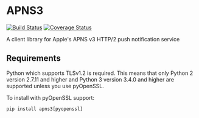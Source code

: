 # APNS3

[![Build Status](https://travis-ci.org/joshfriend/apns3.svg?branch=master)](https://travis-ci.org/joshfriend/apns3)
[![Coverage Status](https://coveralls.io/repos/github/joshfriend/apns3/badge.svg?branch=develop)](https://coveralls.io/github/joshfriend/apns3?branch=develop)

A client library for Apple's APNS v3 HTTP/2 push notification service

## Requirements
Python which supports TLSv1.2 is required. This means that only Python 2
version 2.7.11 and higher and Python 3 version 3.4.0 and higher are supported
unless you use pyOpenSSL.

To install with pyOpenSSL support:

```
pip install apns3[pyopenssl]
```
